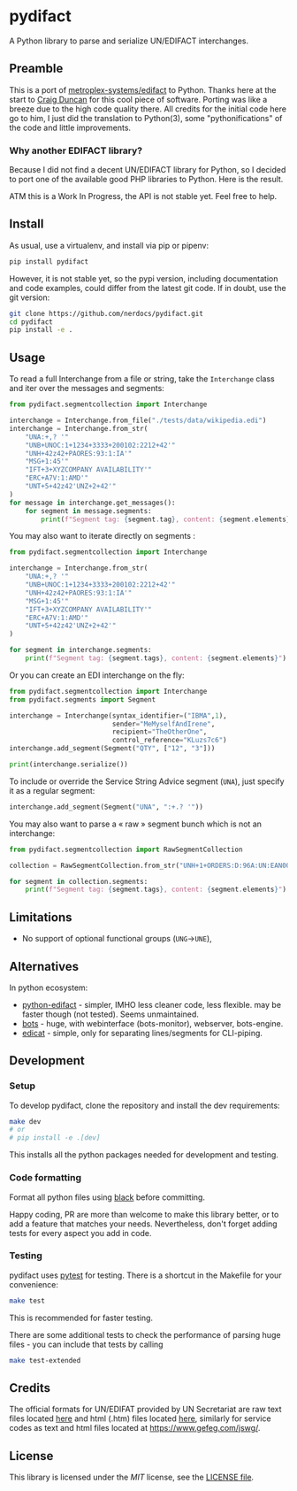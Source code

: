 # pydifact

A Python library to parse and serialize UN/EDIFACT interchanges.

## Preamble

This is a port of [metroplex-systems/edifact](https://github.com/metroplex-systems/edifact) to Python. Thanks here at the start to [Craig Duncan](https://github.com/duncan3dc) for this cool piece of software. Porting was like a breeze due to the high code quality there. All credits for the initial code here go to him, I just did the translation to Python(3), some "pythonifications" of the code and little improvements.

### Why another EDIFACT library?

Because I did not find a decent UN/EDIFACT library for Python, so I decided to port one of the available good PHP libraries to Python. Here is the result.

ATM this is a Work In Progress, the API is not stable yet.
Feel free to help.

## Install

As usual, use a virtualenv, and install via pip or pipenv:

```bash
pip install pydifact
```

However, it is not stable yet, so the pypi version, including documentation and code examples, could differ from the latest git code. If in doubt, use the git version:
```bash
git clone https://github.com/nerdocs/pydifact.git
cd pydifact
pip install -e .
```


## Usage

To read a full Interchange from a file or string, take the `Interchange` class and
iter over the messages and segments:

```python
from pydifact.segmentcollection import Interchange

interchange = Interchange.from_file("./tests/data/wikipedia.edi")
interchange = Interchange.from_str(
    "UNA:+,? '"
    "UNB+UNOC:1+1234+3333+200102:2212+42'"
    "UNH+42z42+PAORES:93:1:IA'"
    "MSG+1:45'"
    "IFT+3+XYZCOMPANY AVAILABILITY'"
    "ERC+A7V:1:AMD'"
    "UNT+5+42z42'UNZ+2+42'"
)
for message in interchange.get_messages():
    for segment in message.segments:
        print(f"Segment tag: {segment.tag}, content: {segment.elements}")
```

You may also want to iterate directly on segments :

```python
from pydifact.segmentcollection import Interchange

interchange = Interchange.from_str(
    "UNA:+,? '"
    "UNB+UNOC:1+1234+3333+200102:2212+42'"
    "UNH+42z42+PAORES:93:1:IA'"
    "MSG+1:45'"
    "IFT+3+XYZCOMPANY AVAILABILITY'"
    "ERC+A7V:1:AMD'"
    "UNT+5+42z42'UNZ+2+42'"
)

for segment in interchange.segments:
    print(f"Segment tag: {segment.tags}, content: {segment.elements}")
```

Or you can create an EDI interchange on the fly:

```python
from pydifact.segmentcollection import Interchange
from pydifact.segments import Segment

interchange = Interchange(syntax_identifier=("IBMA",1),
                          sender="MeMyselfAndIrene",
                          recipient="TheOtherOne",
                          control_reference="KLuzs7c6")
interchange.add_segment(Segment("QTY", ["12", "3"]))

print(interchange.serialize())
```

To include or override the Service String Advice segment (`UNA`), just specify it as a regular segment:

```python
interchange.add_segment(Segment("UNA", ":+.? '"))
```

You may also want to parse a « raw » segment bunch which is not an interchange:

```python
from pydifact.segmentcollection import RawSegmentCollection

collection = RawSegmentCollection.from_str("UNH+1+ORDERS:D:96A:UN:EAN008'")

for segment in collection.segments:
    print(f"Segment tag: {segment.tags}, content: {segment.elements}")
```


## Limitations

- No support of optional functional groups (`UNG`→`UNE`),

## Alternatives

In python ecosystem:

- [python-edifact](https://github.com/FriedrichK/python-edifact) - simpler, IMHO less cleaner code, less flexible. may be faster though (not tested). Seems unmaintained.
- [bots](https://github.com/bots-edi/bots) - huge, with webinterface (bots-monitor), webserver, bots-engine.
- [edicat](https://github.com/notpeter/edicat) - simple, only for separating lines/segments for CLI-piping.

## Development

### Setup

To develop pydifact, clone the repository and install the dev requirements:

```bash
make dev
# or
# pip install -e .[dev]
```

This installs all the python packages needed for development and testing.

### Code formatting

Format all python files using [black](https://black.readthedocs.io) before committing.

Happy coding, PR are more than welcome to make this library better, or to add a feature that matches your needs.
Nevertheless, don't forget adding tests for every aspect you add in code.

### Testing

pydifact uses [pytest](http://pytest.org) for testing. There is a shortcut in the Makefile for your convenience:

```bash
make test
```

This is recommended for faster testing.


There are some additional tests to check the performance of parsing huge files - you can include that tests by calling

```bash
make test-extended
```

## Credits
The official formats for UN/EDIFAT provided by UN Secretariat are raw text files located [here](http://www.unece.org/tradewelcome/un-centre-for-trade-facilitation-and-e-business-uncefact/outputs/standards/unedifact/directories/download.html) and html (.htm) files located [here](http://www.unece.org/tradewelcome/un-centre-for-trade-facilitation-and-e-business-uncefact/outputs/standards/unedifact/directories/2011-present.html), similarly for service codes as text and html files located at https://www.gefeg.com/jswg/.


## License

This library is licensed under the
*MIT* license, see the
[LICENSE file](LICENSE).
